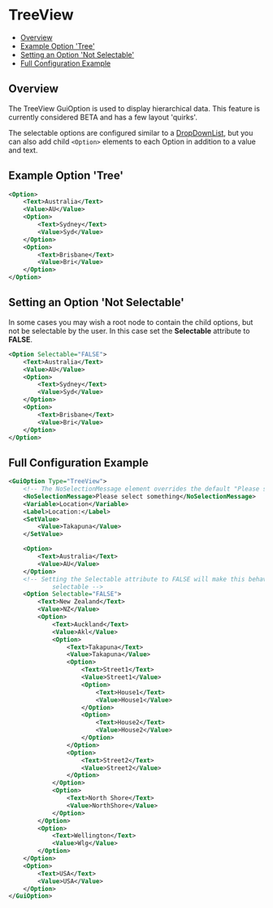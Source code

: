 # TreeView

* [Overview](#overview)
* [Example Option 'Tree'](#example-option-tree)
* [Setting an Option 'Not Selectable'](#setting-an-option-not-selectable)
* [Full Configuration Example](#full-configuration-example)

## Overview

The TreeView GuiOption is used to display hierarchical data. This feature is currently considered BETA and has a few layout 'quirks'.


The selectable options are configured similar to a [DropDownList](./DropDownList.md), but you can also add child ```<Option>``` elements to each Option in addition to a value and text.

## Example Option 'Tree'

```xml
<Option>
    <Text>Australia</Text>
    <Value>AU</Value>
    <Option>
        <Text>Sydney</Text>
        <Value>Syd</Value>
    </Option>
    <Option>
        <Text>Brisbane</Text>
        <Value>Bri</Value>
    </Option>
</Option>
```

## Setting an Option 'Not Selectable'
In some cases you may wish a root node to contain the child options, but not be selectable by the user. In this case set the **Selectable** attribute to **FALSE**.

```xml
<Option Selectable="FALSE">
    <Text>Australia</Text>
    <Value>AU</Value>
    <Option>
        <Text>Sydney</Text>
        <Value>Syd</Value>
    </Option>
    <Option>
        <Text>Brisbane</Text>
        <Value>Bri</Value>
    </Option>
</Option>
```

## Full Configuration Example

```xml
<GuiOption Type="TreeView">
    <!-- The NoSelectionMessage element overrides the default "Please select a value" text when nothing is selected by the user -->
    <NoSelectionMessage>Please select something</NoSelectionMessage>
    <Variable>Location</Variable>
    <Label>Location:</Label>
    <SetValue>
        <Value>Takapuna</Value>
    </SetValue>

    <Option>
        <Text>Australia</Text>
        <Value>AU</Value>
    </Option>
    <!-- Setting the Selectable attribute to FALSE will make this behave as a 'root node' for collapsing etc, but will not be 
            selectable -->
    <Option Selectable="FALSE">
        <Text>New Zealand</Text>
        <Value>NZ</Value>
        <Option>
            <Text>Auckland</Text>
            <Value>Akl</Value>
            <Option>
                <Text>Takapuna</Text>
                <Value>Takapuna</Value>
                <Option>
                    <Text>Street1</Text>
                    <Value>Street1</Value>
                    <Option>
                        <Text>House1</Text>
                        <Value>House1</Value>
                    </Option>
                    <Option>
                        <Text>House2</Text>
                        <Value>House2</Value>
                    </Option>
                </Option>
                <Option>
                    <Text>Street2</Text>
                    <Value>Street2</Value>
                </Option>
            </Option>
            <Option>
                <Text>North Shore</Text>
                <Value>NorthShore</Value>
            </Option>
        </Option>
        <Option>
            <Text>Wellington</Text>
            <Value>Wlg</Value>
        </Option>
    </Option>
    <Option>
        <Text>USA</Text>
        <Value>USA</Value>
    </Option>
</GuiOption>
```